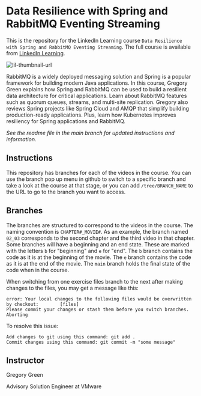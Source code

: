 # Data Resilience with Spring and RabbitMQ Eventing Streaming
This is the repository for the LinkedIn Learning course `Data Resilience with Spring and RabbitMQ Eventing Streaming`. The full course is available from [LinkedIn Learning][lil-course-url].

![lil-thumbnail-url]

RabbitMQ is a widely deployed messaging solution and Spring is a popular framework for building modern Java applications. In this course, Gregory Green explains how Spring and RabbitMQ can be used to build a resilient data architecture for critical applications. Learn about RabbitMQ features such as quorum queues, streams, and multi-site replication. Gregory also reviews Spring projects like Spring Cloud and AMQP that simplify building production-ready applications. Plus, learn how Kubernetes improves resiliency for Spring applications and RabbitMQ.

_See the readme file in the main branch for updated instructions and information._
## Instructions
This repository has branches for each of the videos in the course. You can use the branch pop up menu in github to switch to a specific branch and take a look at the course at that stage, or you can add `/tree/BRANCH_NAME` to the URL to go to the branch you want to access.

## Branches
The branches are structured to correspond to the videos in the course. The naming convention is `CHAPTER#_MOVIE#`. As an example, the branch named `02_03` corresponds to the second chapter and the third video in that chapter. 
Some branches will have a beginning and an end state. These are marked with the letters `b` for "beginning" and `e` for "end". The `b` branch contains the code as it is at the beginning of the movie. The `e` branch contains the code as it is at the end of the movie. The `main` branch holds the final state of the code when in the course.

When switching from one exercise files branch to the next after making changes to the files, you may get a message like this:

    error: Your local changes to the following files would be overwritten by checkout:        [files]
    Please commit your changes or stash them before you switch branches.
    Aborting

To resolve this issue:
	
    Add changes to git using this command: git add .
	Commit changes using this command: git commit -m "some message"

## Instructor

Gregory Green

Advisory Solution Engineer at VMware

[0]: # (Replace these placeholder URLs with actual course URLs)

[lil-course-url]: https://www.linkedin.com/learning/data-resilience-with-spring-and-rabbitmq-event-streaming
[lil-thumbnail-url]: https://media.licdn.com/dms/image/v2/D4E0DAQGcf2HhlwJPxg/learning-public-crop_675_1200/learning-public-crop_675_1200/0/1724448476620?e=2147483647&v=beta&t=0kijKM2zFiq9PtkHrG2Dee-6Ayx5xGwJZYvkHas5zoE

